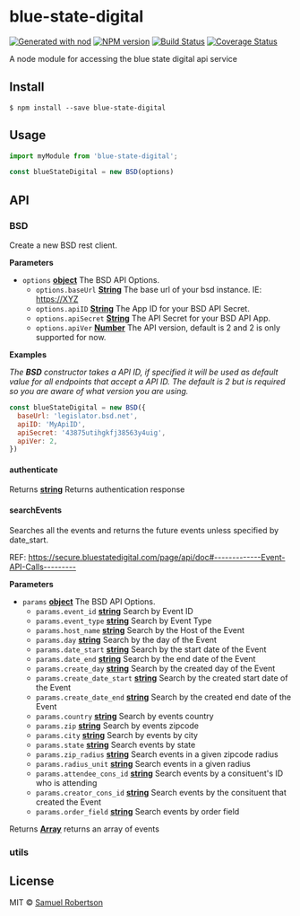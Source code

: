 # blue-state-digital

[![Generated with nod](https://img.shields.io/badge/generator-nod-2196F3.svg?style=flat-square)](https://github.com/diegohaz/nod)
[![NPM version](https://img.shields.io/npm/v/blue-state-digital.svg?style=flat-square)](https://npmjs.org/package/blue-state-digital)
[![Build Status](https://img.shields.io/travis/robertsonsamuel/blue-state-digital/master.svg?style=flat-square)](https://travis-ci.org/robertsonsamuel/blue-state-digital) [![Coverage Status](https://img.shields.io/codecov/c/github/robertsonsamuel/blue-state-digital/master.svg?style=flat-square)](https://codecov.io/gh/robertsonsamuel/blue-state-digital/branch/master)

A node module for accessing the blue state digital api service

## Install

    $ npm install --save blue-state-digital

## Usage

```js
import myModule from 'blue-state-digital';

const blueStateDigital = new BSD(options)
```

## API

<!-- Generated by documentation.js. Update this documentation by updating the source code. -->

### BSD

Create a new BSD rest client.

**Parameters**

-   `options` **[object](https://developer.mozilla.org/en-US/docs/Web/JavaScript/Reference/Global_Objects/Object)** The BSD API Options.
    -   `options.baseUrl` **[String](https://developer.mozilla.org/en-US/docs/Web/JavaScript/Reference/Global_Objects/String)** The base url of your bsd instance. IE: <https://XYZ>
    -   `options.apiID` **[String](https://developer.mozilla.org/en-US/docs/Web/JavaScript/Reference/Global_Objects/String)** The App ID for your BSD API Secret.
    -   `options.apiSecret` **[String](https://developer.mozilla.org/en-US/docs/Web/JavaScript/Reference/Global_Objects/String)** The API Secret for your BSD API App.
    -   `options.apiVer` **[Number](https://developer.mozilla.org/en-US/docs/Web/JavaScript/Reference/Global_Objects/Number)** The API version, default is 2 and 2 is only supported for now.

**Examples**

_The <b>BSD</b> constructor takes a API
  ID, if specified it will be used as default value for all endpoints that
  accept a API ID. The default is 2 but is required
  so you are aware of what version you are using._

```javascript
const blueStateDigital = new BSD({
  baseUrl: 'legislator.bsd.net',
  apiID: 'MyApiID',
  apiSecret: '43875utihgkfj38563y4uig',
  apiVer: 2,
})
```

#### authenticate

Returns **[string](https://developer.mozilla.org/en-US/docs/Web/JavaScript/Reference/Global_Objects/String)** Returns authentication response

#### searchEvents

Searches all the events and returns the future events unless specified by date_start.

REF: <https://secure.bluestatedigital.com/page/api/doc#-------------Event-API-Calls--------->

**Parameters**

-   `params` **[object](https://developer.mozilla.org/en-US/docs/Web/JavaScript/Reference/Global_Objects/Object)** The BSD API Options.
    -   `params.event_id` **[string](https://developer.mozilla.org/en-US/docs/Web/JavaScript/Reference/Global_Objects/String)** Search by Event ID
    -   `params.event_type` **[string](https://developer.mozilla.org/en-US/docs/Web/JavaScript/Reference/Global_Objects/String)** Search by Event Type
    -   `params.host_name` **[string](https://developer.mozilla.org/en-US/docs/Web/JavaScript/Reference/Global_Objects/String)** Search by the Host of the Event
    -   `params.day` **[string](https://developer.mozilla.org/en-US/docs/Web/JavaScript/Reference/Global_Objects/String)** Search by the day of the Event
    -   `params.date_start` **[string](https://developer.mozilla.org/en-US/docs/Web/JavaScript/Reference/Global_Objects/String)** Search by the start date of the Event
    -   `params.date_end` **[string](https://developer.mozilla.org/en-US/docs/Web/JavaScript/Reference/Global_Objects/String)** Search by the end date of the Event
    -   `params.create_day` **[string](https://developer.mozilla.org/en-US/docs/Web/JavaScript/Reference/Global_Objects/String)** Search by the created day of the Event
    -   `params.create_date_start` **[string](https://developer.mozilla.org/en-US/docs/Web/JavaScript/Reference/Global_Objects/String)** Search by the created start date of the Event
    -   `params.create_date_end` **[string](https://developer.mozilla.org/en-US/docs/Web/JavaScript/Reference/Global_Objects/String)** Search by the created end date of the Event
    -   `params.country` **[string](https://developer.mozilla.org/en-US/docs/Web/JavaScript/Reference/Global_Objects/String)** Search by events country
    -   `params.zip` **[string](https://developer.mozilla.org/en-US/docs/Web/JavaScript/Reference/Global_Objects/String)** Search by events zipcode
    -   `params.city` **[string](https://developer.mozilla.org/en-US/docs/Web/JavaScript/Reference/Global_Objects/String)** Search by events by city
    -   `params.state` **[string](https://developer.mozilla.org/en-US/docs/Web/JavaScript/Reference/Global_Objects/String)** Search events by state
    -   `params.zip_radius` **[string](https://developer.mozilla.org/en-US/docs/Web/JavaScript/Reference/Global_Objects/String)** Search events in a given zipcode radius
    -   `params.radius_unit` **[string](https://developer.mozilla.org/en-US/docs/Web/JavaScript/Reference/Global_Objects/String)** Search events in a given radius
    -   `params.attendee_cons_id` **[string](https://developer.mozilla.org/en-US/docs/Web/JavaScript/Reference/Global_Objects/String)** Search events by a consituent's ID who is attending
    -   `params.creator_cons_id` **[string](https://developer.mozilla.org/en-US/docs/Web/JavaScript/Reference/Global_Objects/String)** Search events by the consituent that created the Event
    -   `params.order_field` **[string](https://developer.mozilla.org/en-US/docs/Web/JavaScript/Reference/Global_Objects/String)** Search events by order field

Returns **[Array](https://developer.mozilla.org/en-US/docs/Web/JavaScript/Reference/Global_Objects/Array)** returns an array of events

### utils

## License

MIT © [Samuel Robertson](https://www.robertsonsamuel.com)
